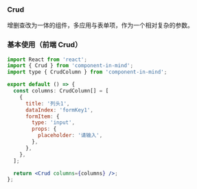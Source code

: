 ### Crud

增删查改为一体的组件，多应用与表单项，作为一个相对复杂的参数。

### 基本使用（前端 Crud）

```jsx
import React from 'react';
import { Crud } from 'component-in-mind';
import type { CrudColumn } from 'component-in-mind';

export default () => {
  const columns: CrudColumn[] = [
    {
      title: '列头1',
      dataIndex: 'formKey1',
      formItem: {
        type: 'input',
        props: {
          placeholder: '请输入',
        },
      },
    },
  ];

  return <Crud columns={columns} />;
};
```

